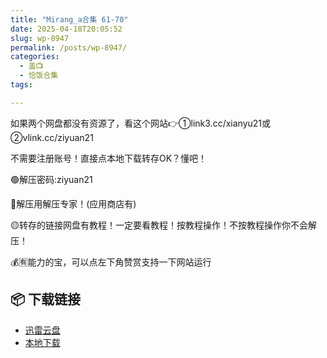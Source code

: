 ```yaml
---
title: "Mirang_a合集 61-70"
date: 2025-04-18T20:05:52
slug: wp-8947
permalink: /posts/wp-8947/
categories:
  - 盖📺
  - 恰饭合集
tags:

---
```


如果两个网盘都没有资源了，看这个网站👉①link3.cc/xianyu21或②vlink.cc/ziyuan21

不需要注册账号！直接点本地下载转存OK？懂吧！

🟢解压密码:ziyuan21

🔵解压用解压专家！(应用商店有)

🟡转存的链接网盘有教程！一定要看教程！按教程操作！不按教程操作你不会解压！

💰🈶能力的宝，可以点左下角赞赏支持一下网站运行

## 📦 下载链接
- [迅雷云盘](https://blziyuan21.com/pay-download/8947?key=abfc76f731&down_id=0)
- [本地下载](https://blziyuan21.com/pay-download/8947?key=abfc76f731&down_id=1)


